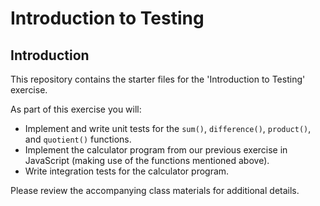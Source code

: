 # Introduction to Testing

## Introduction
This repository contains the starter files for the 'Introduction to Testing' exercise.

As part of this exercise you will:

- Implement and write unit tests for the `sum()`, `difference()`, `product()`, and `quotient()` functions.
- Implement the calculator program from our previous exercise in JavaScript (making use of the functions mentioned above).
- Write integration tests for the calculator program.

Please review the accompanying class materials for additional details.
